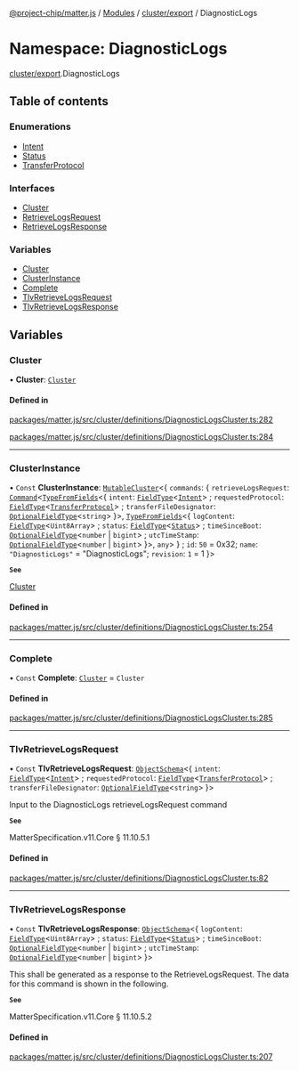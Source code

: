 [@project-chip/matter.js](../README.md) / [Modules](../modules.md) / [cluster/export](cluster_export.md) / DiagnosticLogs

# Namespace: DiagnosticLogs

[cluster/export](cluster_export.md).DiagnosticLogs

## Table of contents

### Enumerations

- [Intent](../enums/cluster_export.DiagnosticLogs.Intent.md)
- [Status](../enums/cluster_export.DiagnosticLogs.Status.md)
- [TransferProtocol](../enums/cluster_export.DiagnosticLogs.TransferProtocol.md)

### Interfaces

- [Cluster](../interfaces/cluster_export.DiagnosticLogs.Cluster.md)
- [RetrieveLogsRequest](../interfaces/cluster_export.DiagnosticLogs.RetrieveLogsRequest.md)
- [RetrieveLogsResponse](../interfaces/cluster_export.DiagnosticLogs.RetrieveLogsResponse.md)

### Variables

- [Cluster](cluster_export.DiagnosticLogs.md#cluster)
- [ClusterInstance](cluster_export.DiagnosticLogs.md#clusterinstance)
- [Complete](cluster_export.DiagnosticLogs.md#complete)
- [TlvRetrieveLogsRequest](cluster_export.DiagnosticLogs.md#tlvretrievelogsrequest)
- [TlvRetrieveLogsResponse](cluster_export.DiagnosticLogs.md#tlvretrievelogsresponse)

## Variables

### Cluster

• **Cluster**: [`Cluster`](../interfaces/cluster_export.DiagnosticLogs.Cluster.md)

#### Defined in

[packages/matter.js/src/cluster/definitions/DiagnosticLogsCluster.ts:282](https://github.com/project-chip/matter.js/blob/558e12c94a201592c28c7bc0743705360b3e5ca6/packages/matter.js/src/cluster/definitions/DiagnosticLogsCluster.ts#L282)

[packages/matter.js/src/cluster/definitions/DiagnosticLogsCluster.ts:284](https://github.com/project-chip/matter.js/blob/558e12c94a201592c28c7bc0743705360b3e5ca6/packages/matter.js/src/cluster/definitions/DiagnosticLogsCluster.ts#L284)

___

### ClusterInstance

• `Const` **ClusterInstance**: [`MutableCluster`](../interfaces/cluster_export.MutableCluster-1.md)\<\{ `commands`: \{ `retrieveLogsRequest`: [`Command`](../interfaces/cluster_export.Command.md)\<[`TypeFromFields`](tlv_export.md#typefromfields)\<\{ `intent`: [`FieldType`](../interfaces/tlv_export.FieldType.md)\<[`Intent`](../enums/cluster_export.DiagnosticLogs.Intent.md)\> ; `requestedProtocol`: [`FieldType`](../interfaces/tlv_export.FieldType.md)\<[`TransferProtocol`](../enums/cluster_export.DiagnosticLogs.TransferProtocol.md)\> ; `transferFileDesignator`: [`OptionalFieldType`](../interfaces/tlv_export.OptionalFieldType.md)\<`string`\>  }\>, [`TypeFromFields`](tlv_export.md#typefromfields)\<\{ `logContent`: [`FieldType`](../interfaces/tlv_export.FieldType.md)\<`Uint8Array`\> ; `status`: [`FieldType`](../interfaces/tlv_export.FieldType.md)\<[`Status`](../enums/cluster_export.DiagnosticLogs.Status.md)\> ; `timeSinceBoot`: [`OptionalFieldType`](../interfaces/tlv_export.OptionalFieldType.md)\<`number` \| `bigint`\> ; `utcTimeStamp`: [`OptionalFieldType`](../interfaces/tlv_export.OptionalFieldType.md)\<`number` \| `bigint`\>  }\>, `any`\>  } ; `id`: ``50`` = 0x32; `name`: ``"DiagnosticLogs"`` = "DiagnosticLogs"; `revision`: ``1`` = 1 }\>

**`See`**

[Cluster](cluster_export.DiagnosticLogs.md#cluster)

#### Defined in

[packages/matter.js/src/cluster/definitions/DiagnosticLogsCluster.ts:254](https://github.com/project-chip/matter.js/blob/558e12c94a201592c28c7bc0743705360b3e5ca6/packages/matter.js/src/cluster/definitions/DiagnosticLogsCluster.ts#L254)

___

### Complete

• `Const` **Complete**: [`Cluster`](../interfaces/cluster_export.DiagnosticLogs.Cluster.md) = `Cluster`

#### Defined in

[packages/matter.js/src/cluster/definitions/DiagnosticLogsCluster.ts:285](https://github.com/project-chip/matter.js/blob/558e12c94a201592c28c7bc0743705360b3e5ca6/packages/matter.js/src/cluster/definitions/DiagnosticLogsCluster.ts#L285)

___

### TlvRetrieveLogsRequest

• `Const` **TlvRetrieveLogsRequest**: [`ObjectSchema`](../classes/tlv_export.ObjectSchema.md)\<\{ `intent`: [`FieldType`](../interfaces/tlv_export.FieldType.md)\<[`Intent`](../enums/cluster_export.DiagnosticLogs.Intent.md)\> ; `requestedProtocol`: [`FieldType`](../interfaces/tlv_export.FieldType.md)\<[`TransferProtocol`](../enums/cluster_export.DiagnosticLogs.TransferProtocol.md)\> ; `transferFileDesignator`: [`OptionalFieldType`](../interfaces/tlv_export.OptionalFieldType.md)\<`string`\>  }\>

Input to the DiagnosticLogs retrieveLogsRequest command

**`See`**

MatterSpecification.v11.Core § 11.10.5.1

#### Defined in

[packages/matter.js/src/cluster/definitions/DiagnosticLogsCluster.ts:82](https://github.com/project-chip/matter.js/blob/558e12c94a201592c28c7bc0743705360b3e5ca6/packages/matter.js/src/cluster/definitions/DiagnosticLogsCluster.ts#L82)

___

### TlvRetrieveLogsResponse

• `Const` **TlvRetrieveLogsResponse**: [`ObjectSchema`](../classes/tlv_export.ObjectSchema.md)\<\{ `logContent`: [`FieldType`](../interfaces/tlv_export.FieldType.md)\<`Uint8Array`\> ; `status`: [`FieldType`](../interfaces/tlv_export.FieldType.md)\<[`Status`](../enums/cluster_export.DiagnosticLogs.Status.md)\> ; `timeSinceBoot`: [`OptionalFieldType`](../interfaces/tlv_export.OptionalFieldType.md)\<`number` \| `bigint`\> ; `utcTimeStamp`: [`OptionalFieldType`](../interfaces/tlv_export.OptionalFieldType.md)\<`number` \| `bigint`\>  }\>

This shall be generated as a response to the RetrieveLogsRequest. The data for this command is shown in the
following.

**`See`**

MatterSpecification.v11.Core § 11.10.5.2

#### Defined in

[packages/matter.js/src/cluster/definitions/DiagnosticLogsCluster.ts:207](https://github.com/project-chip/matter.js/blob/558e12c94a201592c28c7bc0743705360b3e5ca6/packages/matter.js/src/cluster/definitions/DiagnosticLogsCluster.ts#L207)
